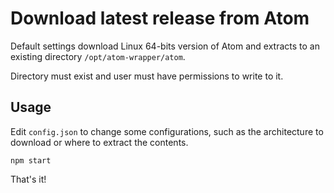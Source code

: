 # Download latest release from Atom

Default settings download Linux 64-bits version of Atom and extracts to an existing directory `/opt/atom-wrapper/atom`.

Directory must exist and user must have permissions to write to it.

## Usage

Edit `config.json` to change some configurations, such as the architecture to download
or where to extract the contents.

```
npm start
```

That's it!
